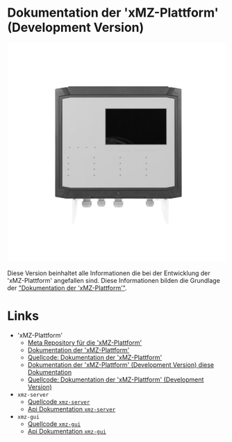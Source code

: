 # Dokumentation der 'xMZ-Plattform' (Development Version)

![xMZ-Mod-Touch Gasmesszentrale mit Modbus Interface][xmz-mod-touch]

Diese Version beinhaltet alle Informationen die bei der Entwicklung der 'xMZ-Plattform' angefallen sind. Diese Informationen bilden die Grundlage der ["Dokumentation der 'xMZ-Plattform'"][doc-xmz].



# Links

- 'xMZ-Plattform'
  - [Meta Repository für die 'xMZ-Plattform'][src-xmz]
  - [Dokumentation der 'xMZ-Plattform'][doc-xmz]
  - [Quellcode: Dokumentation der 'xMZ-Plattform'][src-doc-xmz]
  - [Dokumentation der 'xMZ-Plattform' (Development Version) diese Dokumentation][doc-xmz-dev]
  - [Quellcode: Dokumentation der 'xMZ-Plattform' (Development Version)][src-doc-xmz-dev]
- `xmz-server`
  - [Quellcode `xmz-server`][src-xmz-server]
  - [Api Dokumentation `xmz-server`][doc-xmz-server]
- `xmz-gui`
  - [Quellcode `xmz-gui`][src-xmz-gui]
  - [Api Dokumentation `xmz-gui`][doc-xmz-gui]




<!-- Quellcode -->

[src-xmz]: https://github.com/Kliemann-Service-GmbH/xMZ-Plattform
[src-doc-xmz-dev]: https://github.com/Kliemann-Service-GmbH/xmz-doc-development
[src-doc-xmz]: https://github.com/Kliemann-Service-GmbH/xmz-doc
[src-xmz-server]: https://github.com/Kliemann-Service-GmbH/xmz-server
[src-xmz-gui]: https://github.com/Kliemann-Service-GmbH/xmz-gui

<!-- Dokumentaiton -->

[doc-xmz-dev]: https://kliemann-service-gmbh.github.io/xmz-doc-development/
[doc-xmz]: https://kliemann-service-gmbh.github.io/xmz-doc/
[doc-xmz-server]: https://kliemann-service-gmbh.github.io/xmz-server/xmz_server/index.html
[doc-xmz-gui]: https://kliemann-service-gmbh.github.io/xmz-gui/xmz_gui/index.html

<!-- Bilder -->

[xmz-mod-touch]: images/1477665135160_02-bw.jpg
[xmz-server-start]: images/xmz-server-start.svg
